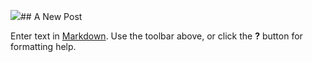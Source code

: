 ![]({{site.baseurl}}/img/bg-laptop2.jpg)## A New Post

Enter text in [Markdown](http://daringfireball.net/projects/markdown/). Use the toolbar above, or click the **?** button for formatting help.
